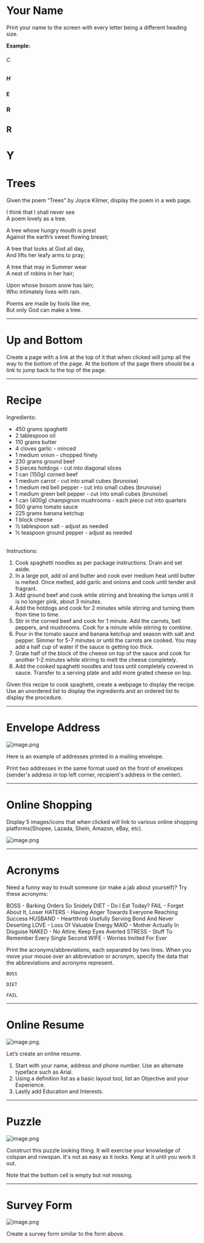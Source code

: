 
# Your Name

Print your name to the screen with every letter being a different heading size.

__Example:__

###### C
##### H
#### E
### R
## R
# Y


# Trees

Given the poem “Trees” by Joyce Kilmer, display the poem in a web page.


I think that I shall never see<br>
A poem lovely as a tree.
 
A tree whose hungry mouth is prest<br>
Against the earth’s sweet flowing breast;
 
A tree that looks at God all day,<br>
And lifts her leafy arms to pray;
 
A tree that may in Summer wear<br>
A nest of robins in her hair;
 
Upon whose bosom snow has lain;<br>
Who intimately lives with rain.
 
Poems are made by fools like me,<br>
But only God can make a tree.

___


# Up and Bottom

Create a page with a link at the top of it that when clicked will jump all the way to the bottom of the page. At the bottom of the page there should be a link to jump back to the top of the page. 
___


# Recipe

Ingredients:<br/>

- 450 grams spaghetti<br/>
- 2 tablespoon oil<br/>
- 110 grams butter<br/>
- 4 cloves garlic - minced<br/>
- 1 medium onion - chopped finely<br/>
- 230 grams ground beef<br/>
- 5 pieces hotdogs - cut into diagonal slices<br/>
- 1 can (150g) corned beef<br/>
- 1 medium carrot - cut into small cubes (brunoise)<br/>
- 1 medium red bell pepper - cut into small cubes (brunoise)<br/>
- 1 medium green bell pepper - cut into small cubes (brunoise)<br/>
- 1 can (400g) champignon mushrooms - each piece cut into quarters<br/>
- 500 grams tomato sauce<br/>
- 225 grams banana ketchup <br/>
- 1 block cheese <br/>
- ½ tablespoon salt - adjust as needed<br/>
- ½ teaspoon ground pepper - adjust as needed<br/>

<br/>
Instructions:<br/>

1. Cook spaghetti noodles as per package instructions. Drain and set aside. 
2. In a large pot, add oil and butter and cook over medium heat until butter is melted. Once melted, add garlic and onions and cook until tender and fragrant.
3. Add ground beef and cook while stirring and breaking the lumps until it is no longer pink, about 3 minutes.
4. Add the hotdogs and cook for 2 minutes while stirring and turning them from time to time.
5. Stir in the corned beef and cook for 1 minute. Add the carrots, bell peppers, and mushrooms. Cook for a minute while stirring to combine.
6. Pour in the tomato sauce and banana ketchup and season with salt and pepper. Simmer for 5-7 minutes or until the carrots are cooked. You may add a half cup of water if the sauce is getting too thick.
7. Grate half of the block of the cheese on top of the sauce and cook for another 1-2 minutes while stirring to melt the cheese completely.
8. Add the cooked spaghetti noodles and toss until completely covered in sauce. Transfer to a serving plate and add more grated cheese on top.


Given this recipe to cook spaghetti, create a webpage to display the recipe. Use an unordered list to display the ingredients and an ordered list to display the procedure.

___


# Envelope Address

![image.png](https://stacked-prod.s3.ap-southeast-1.amazonaws.com/files/7M4PP50M.png)

Here is an example of addresses printed in a mailing envelope.

Print two addresses in the same format used on the front of envelopes (sender's address in top left corner, recipient's address in the center).
___


# Online Shopping

Display 5 images/icons that when clicked will link to various online shopping platforms(Shopee, Lazada, Shein, Amazon, eBay, etc).

![image.png](https://stacked-prod.s3.ap-southeast-1.amazonaws.com/files/36N11pbE.png)

___


# Acronyms

Need a funny way to insult someone (or make a jab about yourself)? Try these acronyms:

BOSS - Barking Orders So Snidely
DIET - Do I Eat Today?
FAIL - Forget About It, Loser
HATERS - Having Anger Towards Everyone Reaching Success
HUSBAND - Heartthrob Usefully Serving Bond And Never Deserting
LOVE - Loss Of Valuable Energy
MAID - Mother Actually In Disguise
NAKED - No Attire; Keep Eyes Averted
STRESS - Stuff To Remember Every Single Second
WIFE - Worries Invited For Ever

Print the acronyms/abbreviations, each separated by two lines. 
When you move your mouse over an abbreviation or acronym, specify the data that the abbreviations and acronyms represent.


```
BOSS

DIET

FAIL
```
___


# Online Resume

![image.png](https://stacked-prod.s3.ap-southeast-1.amazonaws.com/files/3kBRRdwk.png).

Let’s create an online resume.
1. Start with your name, address and phone number. Use an alternate typeface such as Arial.
2. Using a definition list as a basic layout tool, list an Objective and your Experience.
3. Lastly add Education and Interests.


___


# Puzzle

![image.png](https://stacked-prod.s3.ap-southeast-1.amazonaws.com/files/x8JQQDBl.png)

Construct this puzzle looking thing. It will exercise your knowledge of colspan and rowspan. It's not as easy as it looks. Keep at it until you work it out.

Note that the bottom cell is empty but not missing.


___


# Survey Form



![image.png](https://stacked-prod.s3.ap-southeast-1.amazonaws.com/files/75Naanv5.png)


Create a survey form similar to the form above.